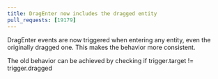 ```yaml
---
title: DragEnter now includes the dragged entity
pull_requests: [19179]
---
```


DragEnter events are now triggered when entering any entity, even the originally dragged one. This makes the behavior more consistent.

The old behavior can be achieved by checking if trigger.target != trigger.dragged
